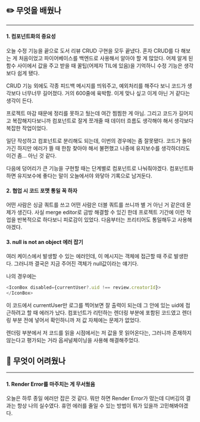 ## ✏️ 무엇을 배웠나
---
#### 1. 컴포넌트화의 중요성

오늘 수정 기능을 끝으로 도서 리뷰 CRUD 구현을 모두 끝냈다. 혼자 CRUD를 다 해보는 게 처음이었고 파이어베이스를 백엔드로 사용해서 알아야 할 게 많았다. 어제 알게 된 함수 사이에서 값을 주고 받을 때 꿀팁(어제자 TIL에 있음)을 기억하니 수정 기능은 생각보다 쉽게 됐다.

CRUD 기능 외에도 각종 피드백 메시지를 띄워주고, 예외처리를 해주다 보니 코드가 생각보다 너무너무 길어졌다. 거의 600줄에 육박함. 이게 맞나 싶고 이게 아닌 거 같다는 생각이 든다.

프로젝트 마감 때문에 정리를 못하고 뒀는데 여간 찜찜한 게 아님. 그리고 코드가 길어지고 복잡해지다보니까 컴포넌트로 잘게 쪼개줄 때 데이터 흐름도 생각해야 해서 생각보다 복잡한 작업이었다. 

일단 작성하고 컴포넌트로 분리해도 되는데, 이번의 경우에는 좀 잘못됐다. 코드가 돌아가긴 하지만 에러가 뜰 때 한참 찾아야 해서 불편했고 나중에 유지보수를 생각하더라도 이건 좀... 아닌 것 같다.

다음에 덩어리가 큰 기능을 구현할 때는 단계별로 컴포넌트로 나눠줘야겠다. 컴포넌트화하면 유지보수에 좋다는 말이 오늘에서야 와닿아 기록으로 남겨둔다.

#### 2. 협업 시 코드 포맷 통일 꼭 하자

어떤 사람은 싱글 쿼트를 쓰고 어떤 사람은 더블 쿼트를 쓰니까 별 거 아닌 거 같은데 문제가 생긴다. 사실 merge editor로 금방 해결할 수 있긴 한데 프로젝트 기간에 이런 작업을 반복적으로 하다보니 피로감이 있었다. 다음부터는 프리티어도 통일해두고 사용해야겠다.

#### 3. null is not an object 에러 잡기

여러 케이스에서 발생할 수 있는 에러인데, 이 메시지는 객체에 접근할 때 주로 발생한다. 그러니까 결국은 지금 주어진 객체가 null값이라는 얘기다.

나의 경우에는

```js
<IconBox disabled={currentUser?.uid !== review.creatorId}>
</IconBox>
```

이 코드에서 currentUser만 로그를 찍어보면 잘 출력이 되는데 그 안에 있는 uid에 접근하려고 할 때 에러가 났다. 컴포넌트가 리턴하는 렌더링 부분에 포함된 코드였고 렌더링 부분 전에 넣어서 확인하니까 저 값 자체에는 문제가 없었다.

렌더링 부분에서 저 코드를 읽을 시점에서는 저 값을 못 읽어온다는, 그러니까 존재하지 않는다고 평가되는 거라 옵셔널체이닝을 사용해 해결해주었다.

## 🥵 무엇이 어려웠나
---
#### 1. Render Error를 마주치는 게 무서웠음
오늘은 하루 종일 에러만 잡은 것 같다. 뭐만 하면 Render Error가 떴는데 디버깅의 결과는 항상 나의 실수였다. 휴먼 에러를 줄일 수 있는 방법이 뭐가 있을까 고민해봐야겠다.
